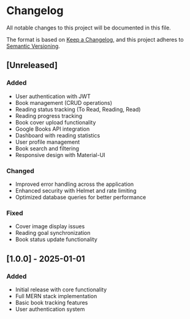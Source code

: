 # Changelog

All notable changes to this project will be documented in this file.

The format is based on [Keep a Changelog](https://keepachangelog.com/en/1.0.0/),
and this project adheres to [Semantic Versioning](https://semver.org/spec/v2.0.0.html).

## [Unreleased]

### Added
- User authentication with JWT
- Book management (CRUD operations)
- Reading status tracking (To Read, Reading, Read)
- Reading progress tracking
- Book cover upload functionality
- Google Books API integration
- Dashboard with reading statistics
- User profile management
- Book search and filtering
- Responsive design with Material-UI

### Changed
- Improved error handling across the application
- Enhanced security with Helmet and rate limiting
- Optimized database queries for better performance

### Fixed
- Cover image display issues
- Reading goal synchronization
- Book status update functionality

## [1.0.0] - 2025-01-01

### Added
- Initial release with core functionality
- Full MERN stack implementation
- Basic book tracking features
- User authentication system
